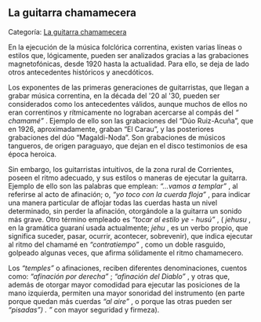 ## La guitarra chamamecera

Categoría: [La guitarra chamamecera](http://descubrircorrientes.com.ar/2012/index.php/1596-cultura/4-musica/los-antecedentes-instrumentales-y-los-musicos-chamameceros/la-guitarra-espanola/la-guitarra-chamamecera)

En la ejecución de la música folclórica correntina, existen varias líneas o estilos que, lógicamente, pueden ser analizados gracias a las grabaciones magnetofónicas, desde 1920 hasta la actualidad. Para ello, se deja de lado otros antecedentes históricos y anecdóticos.

Los exponentes de las primeras generaciones de guitarristas, que llegan a grabar música correntina, en la década del '20 al '30, pueden ser considerados como los antecedentes válidos, aunque muchos de ellos no eran correntinos y rítmicamente no lograban acercarse al compás del _“ chamamé”_ . Ejemplo de ello son las grabaciones del “Dúo Ruiz-Acuña”, que en 1926, aproximadamente, graban “El Carau”, y las posteriores grabaciones del dúo “Magaldi-Noda”. Son grabaciones de músicos tangueros, de origen paraguayo, que dejan en el disco testimonios de esa época heroica.

Sin embargo, los guitarristas intuitivos, de la zona rural de Corrientes, poseen el ritmo adecuado, y sus estilos o maneras de ejecutar la guitarra. Ejemplo de ello son las palabras que emplean: _“...vamos a templar”_ , al referirse al acto de afinación; o, _“yo toco con la cuerda floja”_ , para indicar una manera particular de aflojar todas las cuerdas hasta un nivel determinado, sin perder la afinación, otorgándole a la guitarra un sonido más grave. Otro término empleado es _“tocar al estilo ye - husú”_ , ( _jehusu_ , en la gramática guaraní usada actualmente; _jehu_ , es un verbo propio, que significa suceder, pasar, ocurrir, acontecer, sobrevenir), que indica ejecutar al ritmo del chamamé en _“contratiempo”_ , como un doble rasguido, golpeado algunas veces, que afirma sólidamente el ritmo chamamecero.

Los _“temples”_ o afinaciones, reciben diferentes denominaciones, cuentos como: _“afinación por derecha”_ ; _“afinación del Diablo”_ , y otras que, además de otorgar mayor comodidad para ejecutar las posiciones de la mano izquierda, permiten una mayor sonoridad del instrumento (en parte porque quedan más cuerdas _“al aire”_ , o porque las otras pueden ser _“pisadas”) . ”_ con mayor seguridad y firmeza).
